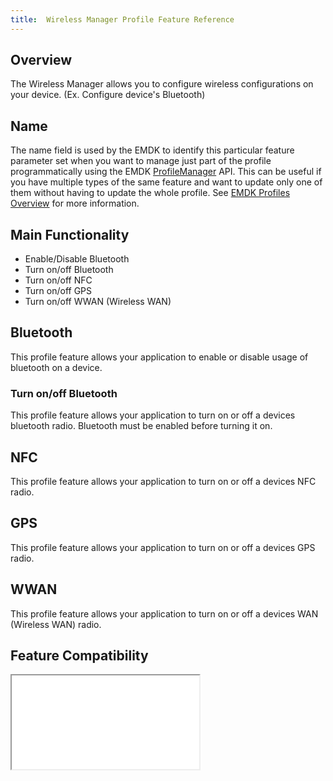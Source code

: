```yaml
---
title:  Wireless Manager Profile Feature Reference
---
```


## Overview

The Wireless Manager allows you to configure wireless configurations on your device. (Ex. Configure device's Bluetooth)  

## Name
The name field is used by the EMDK to identify this particular feature parameter set when you want to manage just part of the profile programmatically using the EMDK [ProfileManager](/emdk-for-android/3-1/api/ProfileManager) API. This can be useful if you have multiple types of the same feature and want to update only one of them without having to update the whole profile. See [EMDK Profiles Overview](/emdk-for-android/3-1/guide/profiles/usingwizard) for more information.

## Main Functionality

* Enable/Disable Bluetooth
* Turn on/off Bluetooth
* Turn on/off NFC
* Turn on/off GPS
* Turn on/off WWAN (Wireless WAN)


## Bluetooth
This profile feature allows your application to enable or disable usage of bluetooth on a device.

### Turn on/off Bluetooth
This profile feature allows your application to turn on or off a devices bluetooth radio. Bluetooth must be enabled
before turning it on.

## NFC
This profile feature allows your application to turn on or off a devices NFC radio.

## GPS
This profile feature allows your application to turn on or off a devices GPS radio.

## WWAN 
This profile feature allows your application to turn on or off a devices WAN (Wireless WAN) radio.


## Feature Compatibility

<iframe src="compare.html#mx=4.3&csp=WirelessMgr&os=All&embed=true"></iframe> 



